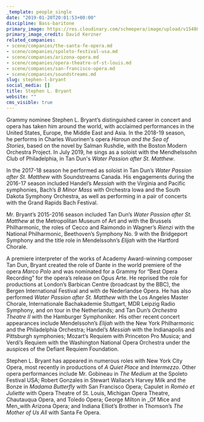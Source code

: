 ```yaml
---
_template: people_single
date: "2019-01-20T20:01:53+00:00"
discipline: Bass-baritone
primary_image: https://res.cloudinary.com/schmopera/image/upload/v1548014424/media/2019/01/StephenLBryant.jpg
primary_image_credit: David Kerzner
related_companies:
- scene/companies/the-santa-fe-opera.md
- scene/companies/spoleto-festival-usa.md
- scene/companies/arizona-opera.md
- scene/companies/opera-theatre-of-st-louis.md
- scene/companies/san-francisco-opera.md
- scene/companies/soundstreams.md
slug: stephen-l-bryant
social_media: []
title: Stephen L. Bryant
website: ""
cms_visible: true
---
```

Grammy nominee Stephen L. Bryant’s distinguished career in concert and opera has taken him around the world, with acclaimed performances in the United States, Europe, the Middle East and Asia. In the 2018-19 season, he performs in Charles Wuorinen's opera _Haroun and the Sea of Stories_, based on the novel by Salman Rushdie, with the Boston Modern Orchestra Project. In July 2019, he sings as a soloist with the Mendhelssohn Club of Philadelphia, in Tan Dun's _Water Passion after St. Matthew_.

In the 2017-18 season he performed as soloist in Tan Dun’s _Water Passion after St. Matthew_ with Soundstreams Canada. His engagements during the 2016-17 season included Handel’s _Messiah_ with the Virginia and Pacific symphonies, Bach’s _B Minor Mass_ with Orchestra Iowa and the South Dakota Symphony Orchestra, as well as performing in a pair of concerts with the Grand Rapids Bach Festival.

Mr. Bryant’s 2015-2016 season included Tan Dun’s _Water Passion after St. Matthew_ at the Metropolitan Museum of Art and with the Brussels Philharmonic, the roles of Cecco and Raimondo in Wagner’s _Rienzi_ with the National Philharmonic, Beethoven’s Symphony No. 9 with the Bridgeport Symphony and the title role in Mendelssohn’s _Elijah_ with the Hartford Chorale.

A premiere interpreter of the works of Academy Award-winning composer Tan Dun, Bryant created the role of Dante in the world premiere of the opera _Marco Polo_ and was nominated for a Grammy for “Best Opera Recording” for the opera’s release on Opus Arte. He reprised the role for productions at London’s Barbican Centre (broadcast by the BBC), the Bergen International Festival and with de Nederlandse Opera. He has also performed _Water Passion after St. Matthew_ with the Los Angeles Master Chorale, Internationale Bachakademie Stuttgart, MDR Leipzig Radio Symphony, and on tour in the Netherlands; and Tan Dun’s _Orchestra Theatre II_ with the Hamburger Symphoniker. His other recent concert appearances include Mendelssohn’s _Elijah_ with the New York Philharmonic and the Philadelphia Orchestra; Handel’s _Messiah_ with the Indianapolis and Pittsburgh symphonies; Mozart’s Requiem with Princeton Pro Musica; and Verdi’s Requiem with the Washington National Opera Orchestra under the auspices of the Defiant Requiem Foundation.

Stephen L. Bryant has appeared in numerous roles with New York City Opera, most recently in productions of _A Quiet Place_ and _Intermezzo_. Other opera performances include Mr. Gobineau in _The Medium_ at the Spoleto Festival USA; Robert Gonzales in Stewart Wallace’s Harvey Milk and the Bonze in _Madama Butterfly_ with San Francisco Opera; Capulet in _Roméo et Juliette_ with Opera Theatre of St. Louis, Michigan Opera Theatre, Chautauqua Opera, and Toledo Opera; George Milton in _Of Mice and Men_with Arizona Opera; and Indiana Elliot’s Brother in Thomson’s _The Mother of Us All_ with Santa Fe Opera.